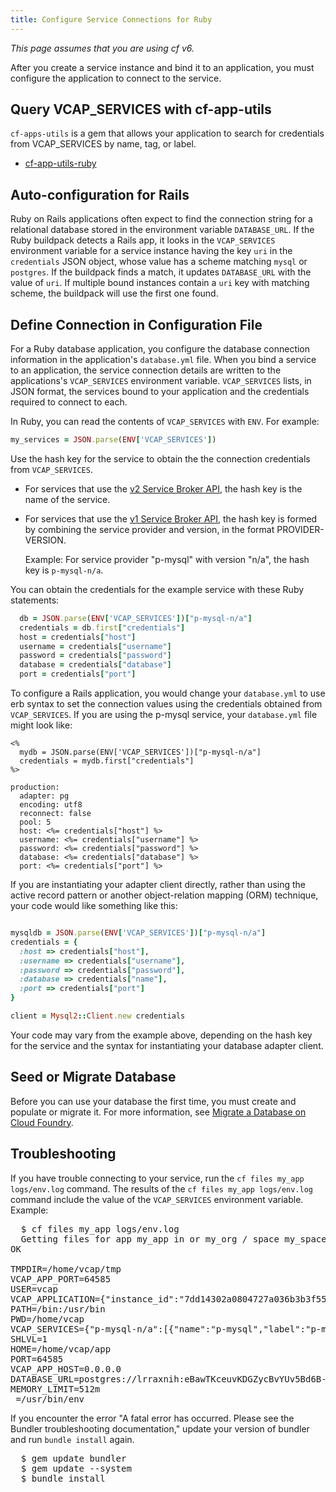 ```yaml
---
title: Configure Service Connections for Ruby
---
```


_This page assumes that you are using cf v6._

After you create a service instance and bind it to an application, you must
configure the application to connect to the service.

## <a id='cf-app-utils'></a>Query VCAP_SERVICES with cf-app-utils ##

`cf-apps-utils` is a gem that allows your application to search for credentials
from VCAP_SERVICES by name, tag, or label.

* [cf-app-utils-ruby](https://github.com/cloudfoundry/cf-app-utils-ruby)

## <a id='auto-config'></a>Auto-configuration for Rails ##

Ruby on Rails applications often expect to find the connection string for a
relational database stored in the environment variable `DATABASE_URL`.
If the Ruby buildpack detects a Rails app, it looks in the `VCAP_SERVICES`
environment variable for a service instance having the key `uri` in the
`credentials` JSON object, whose value has a scheme matching `mysql` or
`postgres`.
If the buildpack finds a match, it updates `DATABASE_URL` with the value of
`uri`.
If multiple bound instances contain a `uri` key with matching scheme, the
buildpack will use the first one found.

## <a id='config-file'></a>Define Connection in Configuration File ##

For a Ruby database application, you configure the database connection
information in the application's `database.yml` file.
When you bind a service to an application, the service connection details are
written to the applications's `VCAP_SERVICES` environment variable.
`VCAP_SERVICES` lists, in JSON format, the services bound to your application
and the credentials required to connect to each.

In Ruby, you can read the contents of `VCAP_SERVICES` with `ENV`. For example:

~~~ruby
my_services = JSON.parse(ENV['VCAP_SERVICES'])
~~~

Use the hash key for the service to obtain the the connection credentials
from `VCAP_SERVICES`.

- For services that use the [v2 Service Broker API](../../services/services/api.html), the hash key is the name of the service.

- For services that use the [v1 Service Broker API](../../services/services/api-v1.html), the hash key is formed by combining
the service provider and version, in the format PROVIDER-VERSION.

  Example: For service provider "p-mysql" with version "n/a", the hash key is
`p-mysql-n/a`.

You can obtain the credentials for the example service with these Ruby statements:

~~~ruby
  db = JSON.parse(ENV['VCAP_SERVICES'])["p-mysql-n/a"]
  credentials = db.first["credentials"]
  host = credentials["host"]
  username = credentials["username"]
  password = credentials["password"]
  database = credentials["database"]
  port = credentials["port"]
~~~

To configure a Rails application, you would change your `database.yml` to use
erb syntax to set the connection values using the credentials obtained from
`VCAP_SERVICES`.
If you are using the p-mysql service, your `database.yml` file might look like:

~~~
<%
  mydb = JSON.parse(ENV['VCAP_SERVICES'])["p-mysql-n/a"]
  credentials = mydb.first["credentials"]
%>

production:
  adapter: pg
  encoding: utf8
  reconnect: false
  pool: 5
  host: <%= credentials["host"] %>
  username: <%= credentials["username"] %>
  password: <%= credentials["password"] %>
  database: <%= credentials["database"] %>
  port: <%= credentials["port"] %>

~~~

If you are instantiating your adapter client directly, rather than using the
active record pattern or another object-relation mapping (ORM) technique, your
code would like something like this:

~~~ruby

mysqldb = JSON.parse(ENV['VCAP_SERVICES'])["p-mysql-n/a"]
credentials = {
  :host => credentials["host"],
  :username => credentials["username"],
  :password => credentials["password"],
  :database => credentials["name"],
  :port => credentials["port"]
}

client = Mysql2::Client.new credentials

~~~

Your code may vary from the example above, depending on the hash key for the
service and the syntax for instantiating your database adapter client.

## <a id='migrate'></a>Seed or Migrate Database ##

Before you can use your database the first time, you must create and populate
or migrate it.
For more information, see [Migrate a Database on Cloud Foundry](./migrate-db.html).

## <a id='troubleshooting'></a>Troubleshooting ##

If you have trouble connecting to your service, run the `cf files my_app logs/env.log` command.
The results of the `cf files my_app logs/env.log` command include the value of
the `VCAP_SERVICES` environment variable.
Example:

<pre class="terminal">
  $ cf files my_app logs/env.log
  Getting files for app my_app in or my_org / space my_space as a.user@<%=vars.app_domain%>...
OK

TMPDIR=/home/vcap/tmp
VCAP_APP_PORT=64585
USER=vcap
VCAP_APPLICATION={"instance_id":"7dd14302a0804727a036b3b3f55300dc","instance_index":0,"host":"0.0.0.0","port":64585,"started_at":"2014-01-31 21:53:34 +0000","started_at_timestamp":1391205214,"start":"2014-01-31 21:53:34 +0000","state_timestamp":1391205214,"limits":{"mem":512,"disk":1024,"fds":16384},"application_version":"c1901bd3-ad2a-40f5-a8fd-204a901d038e","application_name":"my_app","application_uris":["my_app.example.com"],"version":"c1901bd3-ad2a-40f5-a8fd-204a901d038e","name":"my_app","uris":["my_app.example.com"],"users":null}
PATH=/bin:/usr/bin
PWD=/home/vcap
VCAP_SERVICES={"p-mysql-n/a":[{"name":"p-mysql","label":"p-mysql-n/a","tags":["postgres","postgresql","relational"],"plan":"small_plan","credentials":{"uri":"postgres://lrraxnih:eBawTKceuvKDGZycBvYUv5Bd6B-X1m4a9t@sample.p-mysqlprovider.com:5432/lraaxnih"}}]}
SHLVL=1
HOME=/home/vcap/app
PORT=64585
VCAP_APP_HOST=0.0.0.0
DATABASE_URL=postgres://lrraxnih:eBawTKceuvKDGZycBvYUv5Bd6B-X1m4a9t@sample.p-mysqlprovider.com:5432/lraaxnih
MEMORY_LIMIT=512m
_=/usr/bin/env
</pre>

If you encounter the error "A fatal error has occurred. Please see the Bundler
troubleshooting documentation," update your version of bundler and run `bundle
install` again.


<pre class="terminal">
  $ gem update bundler
  $ gem update --system
  $ bundle install
</pre>
